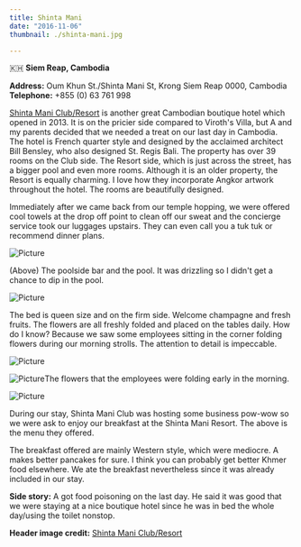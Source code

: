 ```yaml
---
title: Shinta Mani
date: "2016-11-06"
thumbnail: ./shinta-mani.jpg

---
```

🇰🇭 **Siem Reap, Cambodia**

**Address:** Oum Khun St./Shinta Mani St, Krong Siem Reap 0000, Cambodia  
**Telephone:** +855 (0) 63 761 998

[Shinta Mani Club/Resort](www.shintamani.com/club) is another great Cambodian boutique hotel which opened in 2013. It is on the pricier side compared to Viroth's Villa, but A and my parents decided that we needed a treat on our last day in Cambodia. The hotel is French quarter style and designed by the acclaimed architect Bill Bensley, who also designed St. Regis Bali. The property has over 39 rooms on the Club side. The Resort side, which is just across the street, has a bigger pool and even more rooms. Although it is an older property, the Resort is equally charming. I love how they incorporate Angkor artwork throughout the hotel. The rooms are beautifully designed.

Immediately after we came back from our temple hopping, we were offered cool towels at the drop off point to clean off our sweat and the concierge service took our luggages upstairs. They can even call you a tuk tuk or recommend dinner plans.

![Picture](https://hola-yolo.weebly.com/uploads/4/8/2/0/48209285/img-5656-1.jpg?570)

(Above) The poolside bar and the pool. It was drizzling so I didn't get a chance to dip in the pool.

![Picture](https://hola-yolo.weebly.com/uploads/4/8/2/0/48209285/img-2034.jpg?693)

The bed is queen size and on the firm side. Welcome champagne and fresh fruits. ​The flowers are all freshly folded and placed on the tables daily. How do I know? Because we saw some employees sitting in the corner folding flowers during our morning strolls. The attention to detail is impeccable.

![Picture](https://hola-yolo.weebly.com/uploads/4/8/2/0/48209285/img-2062.jpg?684)

![Picture](https://hola-yolo.weebly.com/uploads/4/8/2/0/48209285/img-2064_orig.jpg)The flowers that the employees were folding early in the morning.

![Picture](https://hola-yolo.weebly.com/uploads/4/8/2/0/48209285/img-2050_1.jpg?682)

During our stay, Shinta Mani Club was hosting some business pow-wow so we were ask to enjoy our breakfast at the Shinta Mani Resort. The above is the menu they offered.

The breakfast offered are mainly Western style, which were mediocre. A makes better pancakes for sure. I think you can probably get better Khmer food elsewhere. We ate the breakfast nevertheless since it was already included in our stay.

**Side story:** A got food poisoning on the last day. He said it was good that we were staying at a nice boutique hotel since he was in bed the whole day/using the toilet nonstop.

**Header image credit:** [Shinta Mani Club/Resort](www.shintamani.com/club)